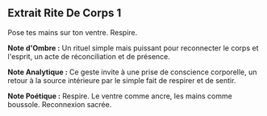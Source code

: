 ## Extrait Rite De Corps 1

Pose tes mains sur ton ventre. Respire.

**Note d'Ombre :** Un rituel simple mais puissant pour reconnecter le corps et l'esprit, un acte de réconciliation et de présence.

**Note Analytique :** Ce geste invite à une prise de conscience corporelle, un retour à la source intérieure par le simple fait de respirer et de sentir.

**Note Poétique :** Respire. Le ventre comme ancre, les mains comme boussole. Reconnexion sacrée.
